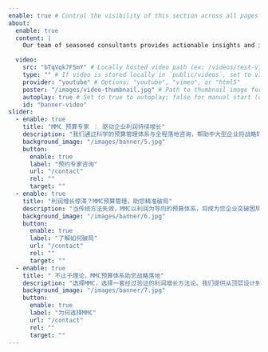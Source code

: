 ```yaml
---
enable: true # Control the visibility of this section across all pages where it is used
about:
  enable: true
  content: |
    Our team of seasoned consultants provides actionable insights and innovative strategies to help your business thrive in today's competitive landscape

  video:
    src: "bTqVqk7FSmY" # Locally hosted video path (ex: /videos/test-video.mp4), or a YouTube/Vimeo video ID (ex: youtube id - LXb3EKWsInQ, vimeo id - 1003013057)
    type: "" # If video is stored locally in `public/videos`, set to video file type (e.g., "video/mp4")
    provider: "youtube" # Options: "youtube", "vimeo", or "html5"
    poster: "/images/video-thumbnail.jpg" # Path to thumbnail image for the video
    autoplay: true # Set to true to autoplay; false for manual start (default: false)
    id: "banner-video"
slider:
  - enable: true
    title: "MMC 预算专家 ｜ 驱动企业利润持续增长"
    description: "我们通过科学的预算管理体系与全程落地咨询，帮助中大型企业将战略转化为实效，实现收入与利润的双重增长。预算决定胜算，先算后做。"
    background_image: "/images/banner/5.jpg"
    button:
      enable: true
      label: "预约专家咨询"
      url: "/contact"
      rel: ""
      target: ""
  - enable: true
    title: "利润增长停滞？MMC预算管理，助您精准破局"
    description: "当传统方法失效，MMC以利润为导向的预算体系，将成为您企业突破困局、实现跨越式发展的关键。"
    background_image: "/images/banner/6.jpg"
    button:
      enable: true
      label: "了解如何破局"
      url: "/contact"
      rel: ""
      target: ""
  - enable: true
    title: " 不止于理论，MMC预算体系助您战略落地"
    description: "选择MMC，选择一套经过验证的利润增长方法论。我们提供从顶层设计到全程陪跑的深度服务，确保预算‘不只是纸上谈兵’。"
    background_image: "/images/banner/7.jpg"
    button:
      enable: true
      label: "为何选择MMC"
      url: "/contact"
      rel: ""
      target: ""
---
```


